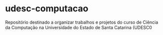 # udesc-computacao
Repositório destinado a organizar trabalhos e projetos do curso de Ciência da Computação na Universidade do Estado de Santa Catarina (UDESC0
